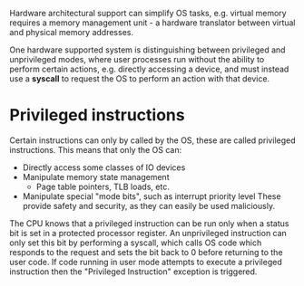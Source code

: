 Hardware architectural support can simplify OS tasks, e.g. virtual memory requires a memory management unit - a hardware translator between virtual and physical memory addresses.

One hardware supported system is distinguishing between privileged and unprivileged modes, where user processes run without the ability to perform certain actions, e.g. directly accessing a device, and must instead use a **syscall** to request the OS to perform an action with that device.
# Privileged instructions
Certain instructions can only by called by the OS, these are called privileged instructions. This means that only the OS can:
- Directly access some classes of IO devices
- Manipulate memory state management
	- Page table pointers, TLB loads, etc.
- Manipulate special "mode bits", such as interrupt priority level
These provide safety and security, as they can easily be used maliciously.

The CPU knows that a privileged instruction can be run only when a status bit is set in a protected processor register. An unprivileged instruction can only set this bit by performing a syscall, which calls OS code which responds to the request and sets the bit back to 0 before returning to the user code.
If code running in user mode attempts to execute a privileged instruction then the "Privileged Instruction" exception is triggered.